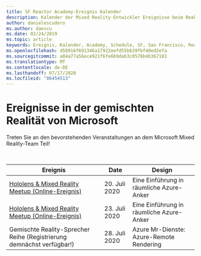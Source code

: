 ```yaml
---
title: SF Reactor Academy-Ereignis Kalender
description: Kalender der Mixed Reality-Entwickler Ereignisse beim Reaktor in San Francisco.
author: danielescudero
ms.author: daescu
ms.date: 02/24/2019
ms.topic: article
keywords: Ereignis, Kalender, Academy, Schedule, SF, San Francisco, Reaktor
ms.openlocfilehash: d58916f691346a17922eefd55b639fbf48ed2efa
ms.sourcegitcommit: a84a77a56ece921f6fe6b9dab3c0576b4b367181
ms.translationtype: MT
ms.contentlocale: de-DE
ms.lasthandoff: 07/17/2020
ms.locfileid: "86454513"
---
```

# <a name="microsoft-mixed-reality-events"></a>Ereignisse in der gemischten Realität von Microsoft

Treten Sie an den bevorstehenden Veranstaltungen an dem Microsoft Mixed Reality-Team Teil!

<br>

|Ereignis|Date|Design|
|-------------|-------------|-----|
| [Hololens & Mixed Reality Meetup (Online-Ereignis)](https://www.meetup.com/hololens-mr/)| 20. Juli 2020|Eine Einführung in räumliche Azure-Anker|
| [Hololens & Mixed Reality Meetup (Online-Ereignis)](https://www.meetup.com/hololens-mr/)| 23. Juli 2020|Eine Einführung in räumliche Azure-Anker|
| Gemischte Reality-Sprecher Reihe (Registrierung demnächst verfügbar!)|28. Juli 2020|Azure Mr-Dienste: Azure-Remote Rendering|
